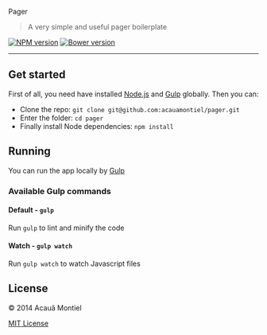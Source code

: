 Pager

> A very simple and useful pager boilerplate

[![NPM version](https://badge.fury.io/js/gulp.svg)](http://badge.fury.io/js/gulp) [![Bower version](https://badge.fury.io/bo/pager.svg)](http://badge.fury.io/bo/pager)

---


Get started
-----------

First of all, you need have installed [Node.js](http://nodejs.org/) and [Gulp](http://gulpjs.com) globally.
Then you can:

- Clone the repo: `git clone git@github.com:acauamontiel/pager.git`
- Enter the folder: `cd pager`
- Finally install Node dependencies: `npm install`


Running
-------

You can run the app locally by [Gulp](http://gulpjs.com)

### Available Gulp commands


#### Default - `gulp`

Run `gulp` to lint and minify the code


#### Watch - `gulp watch`

Run `gulp watch` to watch Javascript files


License
-------

© 2014 Acauã Montiel

[MIT License](http://acaua.mit-license.org/)
